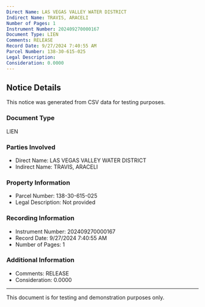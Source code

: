 ```yaml
---
Direct Name: LAS VEGAS VALLEY WATER DISTRICT
Indirect Name: TRAVIS, ARACELI
Number of Pages: 1
Instrument Number: 202409270000167
Document Type: LIEN
Comments: RELEASE
Record Date: 9/27/2024 7:40:55 AM
Parcel Number: 138-30-615-025
Legal Description: 
Consideration: 0.0000
---
```


## Notice Details

This notice was generated from CSV data for testing purposes.

### Document Type
LIEN

### Parties Involved
- Direct Name: LAS VEGAS VALLEY WATER DISTRICT
- Indirect Name: TRAVIS, ARACELI

### Property Information
- Parcel Number: 138-30-615-025
- Legal Description: Not provided

### Recording Information
- Instrument Number: 202409270000167
- Record Date: 9/27/2024 7:40:55 AM
- Number of Pages: 1

### Additional Information
- Comments: RELEASE
- Consideration: 0.0000

---

This document is for testing and demonstration purposes only.

